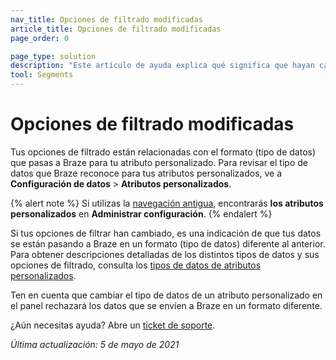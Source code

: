 ```yaml
---
nav_title: Opciones de filtrado modificadas
article_title: Opciones de filtrado modificadas
page_order: 0

page_type: solution
description: "Este artículo de ayuda explica qué significa que hayan cambiado las opciones de filtrado de tus atributos personalizados."
tool: Segments
---
```


# Opciones de filtrado modificadas

Tus opciones de filtrado están relacionadas con el formato (tipo de datos) que pasas a Braze para tu atributo personalizado. Para revisar el tipo de datos que Braze reconoce para tus atributos personalizados, ve a **Configuración de datos** > **Atributos personalizados**.

{% alert note %}
Si utilizas la [navegación antigua]({{site.baseurl}}/navigation), encontrarás **los atributos personalizados** en **Administrar configuración**.
{% endalert %}

Si tus opciones de filtrar han cambiado, es una indicación de que tus datos se están pasando a Braze en un formato (tipo de datos) diferente al anterior. Para obtener descripciones detalladas de los distintos tipos de datos y sus opciones de filtrado, consulta los [tipos de datos de atributos personalizados][36].

Ten en cuenta que cambiar el tipo de datos de un atributo personalizado en el panel rechazará los datos que se envíen a Braze en un formato diferente.

¿Aún necesitas ayuda? Abre un [ticket de soporte]({{site.baseurl}}/braze_support/).

_Última actualización: 5 de mayo de 2021_

[36]: {{site.baseurl}}/user_guide/data_and_analytics/custom_data/custom_attributes/#custom-attribute-data-types
